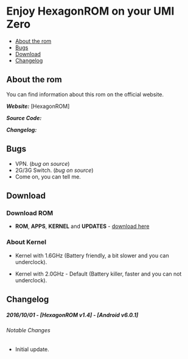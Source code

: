 # Enjoy HexagonROM on your UMI Zero

 * [About the rom](#about-the-rom)
 * [Bugs](#bugs)
 * [Download](#download)
 * [Changelog](#changelog)

## About the rom

You can find information about this rom on the official website.

***Website:*** [HexagonROM]

***Source Code:*** 

***Changelog:*** 

## Bugs

 * VPN. (_bug on source_)
 * 2G/3G Switch. (_bug on source_)
 * Come on, you can tell me.

## Download

### Download ROM

 * **ROM**, **APPS**, **KERNEL** and **UPDATES** - [download here](https://mega.nz/#F!wA8kGaSJ!9lZDSeEQ7hv-sAgUuzcjog)

### About Kernel

 * Kernel with 1.6GHz (Battery friendly, a bit slower and you can underclock).

 * Kernel with 2.0GHz - Default (Battery killer, faster and you can not underclock).

## Changelog

##### 2016/10/01 - [HexagonROM v1.4] - [Android v6.0.1]

###### Notable Changes

 * Initial update.

